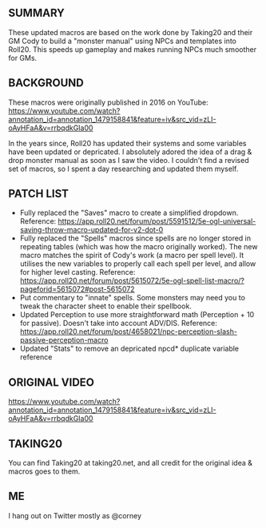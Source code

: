 ## SUMMARY
These updated macros are based on the work done by Taking20 and their GM Cody to build a "monster manual" using NPCs and templates into Roll20. This speeds up gameplay and makes running NPCs much smoother for GMs. 

## BACKGROUND
These macros were originally published in 2016 on YouTube:
https://www.youtube.com/watch?annotation_id=annotation_1479158841&feature=iv&src_vid=zLI-oAyHFaA&v=rrbqdkGIa00

In the years since, Roll20 has updated their systems and some variables have been updated or depricated. I absolutely adored the idea of a drag & drop monster manual as soon as I saw the video. I couldn't find a revised set of macros, so I spent a day researching and updated them myself.

## PATCH LIST
- Fully replaced the "Saves" macro to create a simplified dropdown. Reference: https://app.roll20.net/forum/post/5591512/5e-ogl-universal-saving-throw-macro-updated-for-v2-dot-0 
- Fully replaced the "Spells" macros since spells are no longer stored in repeating tables (which was how the macro originally worked). The new macro matches the spirit of Cody's work (a macro per spell level). It utilises the new variables to properly call each spell per level, and allow for higher level casting. Reference: https://app.roll20.net/forum/post/5615072/5e-ogl-spell-list-macro/?pageforid=5615072#post-5615072
- Put commentary to "innate" spells. Some monsters may need you to tweak the character sheet to enable their spellbook.
- Updated Perception to use more straightforward math (Perception + 10 for passive). Doesn't take into account ADV/DIS. Reference: https://app.roll20.net/forum/post/4658021/npc-perception-slash-passive-perception-macro
- Updated "Stats" to remove an depricated npcd* duplicate variable reference

## ORIGINAL VIDEO
https://www.youtube.com/watch?annotation_id=annotation_1479158841&feature=iv&src_vid=zLI-oAyHFaA&v=rrbqdkGIa00

## TAKING20
You can find Taking20 at taking20.net, and all credit for the original idea & macros goes to them.

## ME
I hang out on Twitter mostly as @corney
